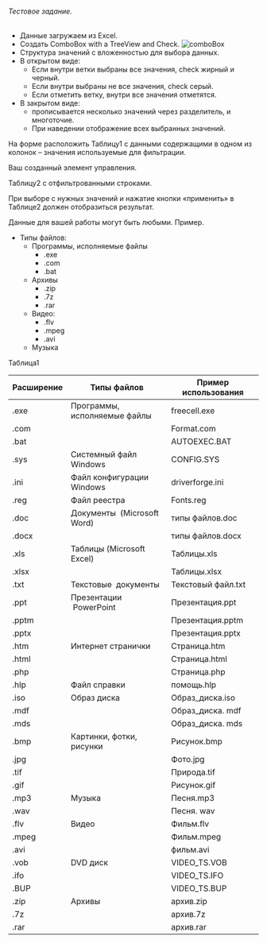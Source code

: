 ###### Тестовое задание.
* Данные  загружаем из Excel.
* Создать ComboBox with a TreeView and Check.
  ![comboBox](E:\Maxim\Documents\JaVa\test_task\comboBox.png)
* Структура значений с вложенностью для выбора данных.
* В открытом виде:
  - Если внутри ветки выбраны все значения, check жирный и черный.
  - Если внутри выбраны не все значения, check  серый.
  - Если отметить ветку, внутри все значения отметятся.
* В закрытом виде:
  - прописывается несколько значений через разделитель, и многоточие.
  - При наведении  отображение всех выбранных значений.

На форме расположить  Таблицу1 с данными содержащими в одном из колонок – значения  используемые для фильтрации.

Ваш созданный элемент управления.

Таблицу2 с отфильтрованными строками.

При выборе с нужных значений и нажатие кнопки «применить» в Таблице2  должен отобразиться результат.

Данные для вашей работы могут быть любыми.
Пример.
* Типы файлов:
  + Программы, исполняемые файлы
    - .exe
    - .com
    - .bat
  + Архивы
    - .zip
    - .7z
    - .rar
  + Видео:
    - .flv
    - .mpeg
    - .avi
  + Музыка

Таблица1

Расширение | Типы файлов                  | Пример использования
-----------| -----------------------------|---------------------
.exe	   | Программы, исполняемые файлы |	freecell.exe
.com       |                              |	Format.com
.bat	   |                              |	AUTOEXEC.BAT
.sys	   | Системный файл Windows	      | CONFIG.SYS
.ini	   | Файл конфигурации Windows	  | driverforge.ini
.reg	   | Файл реестра	              | Fonts.reg
.doc	   | Документы  (Microsoft Word)  |	типы файлов.doc
.docx	   |	                          | типы файлов.docx
.xls	   | Таблицы (Microsoft Excel)	  | Таблицы.xls
.xlsx	   | 	                          | Таблицы.xlsx
.txt	   | Текстовые  документы	      | Текстовый файл.txt
.ppt	   | Презентации  PowerPoint	  | Презентация.ppt
.pptm	   |	                          | Презентация.pptm
.pptx      |	 	                      | Презентация.pptx
.htm	   | Интернет странички	          | Страница.htm
.html	   |	                          | Страница.html
.php	   |	                          | Страница.php
.hlp	   | Файл справки	              | помощь.hlp
.iso	   | Образ диска	              | Образ_диска.iso
.mdf	   |	                          | Образ_диска. mdf
.mds	   |	                          | Образ_диска. mds
.bmp	   | Картинки, фотки, рисунки	  | Рисунок.bmp
.jpg	   | 	                          | Фото.jpg
.tif	   | 	                          | Природа.tif
.gif	   |	                          | Рисунок.gif
.mp3	   | Музыка	                      | Песня.mp3
.wav	   | 	                          | Песня. wav
.flv	   | Видео	                      | Фильм.flv
.mpeg	   |	                          | Фильм.mpeg
.avi	   |	                          | фильм.avi
.vob	   | DVD диск	                  | VIDEO_TS.VOB
.ifo	   |	                          | VIDEO_TS.IFO
.BUP	   |	                          | VIDEO_TS.BUP
.zip	   | Архивы	                      | архив.zip
.7z	 	   |                              | архив.7z
.rar	   |	                          | архив.rar
